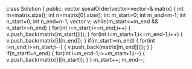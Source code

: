 class Solution {
public:
vector<int> spiralOrder(vector<vector<int>>& matrix) {
int m=matrix.size();
int n=matrix[0].size();
int m_start=0;
int m_end=m-1;
int n_start=0;
int n_end=n-1;
vector<int> v;
while(m_start<=m_end && n_start<=n_end)
{
for(int i=n_start;i<=n_end;i++)
{
v.push_back(matrix[m_start][i]);
}
for(int i=m_start+1;i<=m_end-1;i++)
{
v.push_back(matrix[i][n_end]);
}
if(m_start!=m_end)
{
for(int i=n_end;i>=n_start;i--)
{
v.push_back(matrix[m_end][i]);
}
}
if(n_start!=n_end)
{
for(int i=m_end-1;i>=m_start+1;i--)
{
v.push_back(matrix[i][n_start]);
}
}
m_start++;
m_end--;